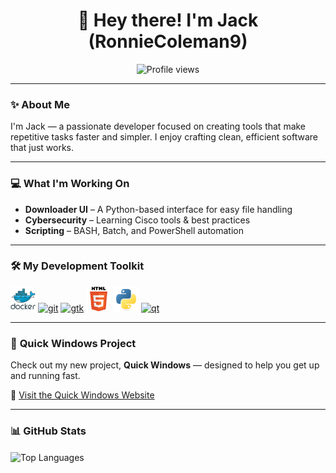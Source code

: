 <h1 align="center">👋 Hey there! I'm Jack (RonnieColeman9)</h1>

<p align="center">
  <img src="https://komarev.com/ghpvc/?username=ronniecoleman9&label=Profile%20views&color=0e75b6&style=flat" alt="Profile views" />
</p>

---

### ✨ **About Me**
I'm Jack — a passionate developer focused on creating tools that make repetitive tasks faster and simpler. I enjoy crafting clean, efficient software that just works.

---

### 💻 **What I'm Working On**
- **Downloader UI** – A Python-based interface for easy file handling  
- **Cybersecurity** – Learning Cisco tools & best practices  
- **Scripting** – BASH, Batch, and PowerShell automation

---

### 🛠️ **My Development Toolkit**
<p align="left">
  <a href="https://www.docker.com/" target="_blank" rel="noreferrer"><img src="https://raw.githubusercontent.com/devicons/devicon/master/icons/docker/docker-original-wordmark.svg" alt="docker" width="40" height="40"/></a>
  <a href="https://git-scm.com/" target="_blank" rel="noreferrer"><img src="https://www.vectorlogo.zone/logos/git-scm/git-scm-icon.svg" alt="git" width="40" height="40"/></a>
  <a href="https://www.gtk.org/" target="_blank" rel="noreferrer"><img src="https://upload.wikimedia.org/wikipedia/commons/7/71/GTK_logo.svg" alt="gtk" width="40" height="40"/></a>
  <a href="https://www.w3.org/html/" target="_blank" rel="noreferrer"><img src="https://raw.githubusercontent.com/devicons/devicon/master/icons/html5/html5-original-wordmark.svg" alt="html5" width="40" height="40"/></a>
  <a href="https://www.python.org" target="_blank" rel="noreferrer"><img src="https://raw.githubusercontent.com/devicons/devicon/master/icons/python/python-original.svg" alt="python" width="40" height="40"/></a>
  <a href="https://www.qt.io/" target="_blank" rel="noreferrer"><img src="https://upload.wikimedia.org/wikipedia/commons/0/0b/Qt_logo_2016.svg" alt="qt" width="40" height="40"/></a>
</p>

---

### 🚀 **Quick Windows Project**
Check out my new project, **Quick Windows** — designed to help you get up and running fast.

🔗 [Visit the Quick Windows Website](https://ronniecoleman9.github.io) 

---

### 📊 **GitHub Stats**
<p>
  <img align="center" src="https://github-readme-stats.vercel.app/api/top-langs?username=ronniecoleman9&show_icons=true&locale=en&layout=compact" alt="Top Languages" />
</p>
